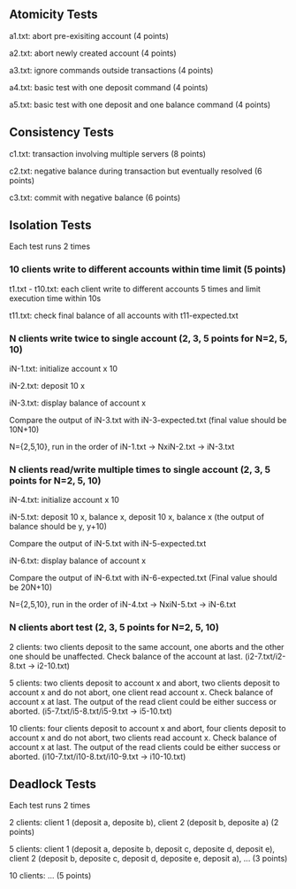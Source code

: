 ## Atomicity Tests
a1.txt: abort pre-exisiting account (4 points)

a2.txt: abort newly created account (4 points)

a3.txt: ignore commands outside transactions (4 points)

a4.txt: basic test with one deposit command (4 points)

a5.txt: basic test with one deposit and one balance command (4 points)

## Consistency Tests
c1.txt: transaction involving multiple servers (8 points)

c2.txt: negative balance during transaction but eventually resolved (6 points)

c3.txt: commit with negative balance (6 points)

## Isolation Tests
Each test runs 2 times

### 10 clients write to different accounts within time limit (5 points)
t1.txt - t10.txt: each client write to different accounts 5 times and limit execution time within 10s

t11.txt: check final balance of all accounts with t11-expected.txt

### N clients write twice to single account (2, 3, 5 points for N=2, 5, 10)
iN-1.txt: initialize account x 10

iN-2.txt: deposit 10 x

iN-3.txt: display balance of account x

Compare the output of iN-3.txt with iN-3-expected.txt (final value should be 10N+10)

N={2,5,10}, run in the order of iN-1.txt -> NxiN-2.txt -> iN-3.txt

### N clients read/write multiple times to single account (2, 3, 5 points for N=2, 5, 10)
iN-4.txt: initialize account x 10

iN-5.txt: deposit 10 x, balance x, deposit 10 x, balance x (the output of balance should be y, y+10)

Compare the output of iN-5.txt with iN-5-expected.txt

iN-6.txt: display balance of account x

Compare the output of iN-6.txt with iN-6-expected.txt (Final value should be 20N+10)

N={2,5,10}, run in the order of iN-4.txt -> NxiN-5.txt -> iN-6.txt

### N clients abort test (2, 3, 5 points for N=2, 5, 10)
2 clients: two clients deposit to the same account, one aborts and the other one should be unaffected. Check balance of the account at last. (i2-7.txt/i2-8.txt -> i2-10.txt)

5 clients: two clients deposit to account x and abort, two clients deposit to account x and do not abort, one client read account x. Check balance of account x at last. The output of the read client could be either success or aborted. (i5-7.txt/i5-8.txt/i5-9.txt -> i5-10.txt)

10 clients: four clients deposit to account x and abort, four clients deposit to account x and do not abort, two clients read account x. Check balance of account x at last. The output of the read clients could be either success or aborted. (i10-7.txt/i10-8.txt/i10-9.txt -> i10-10.txt)

## Deadlock Tests
Each test runs 2 times

2 clients: client 1 (deposit a, deposite b), client 2 (deposit b, deposite a) (2 points)

5 clients: client 1 (deposit a, deposite b, deposit c, deposite d, deposit e), client 2 (deposit b, deposite c, deposit d, deposite e, deposit a), ... (3 points)

10 clients: ... (5 points)